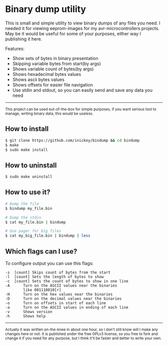 # Binary dump utility

This is small and simple utility to view binary dumps of any
files you need. I needed it for viewing eeprom-images for my
avr-microcontrollers projects. May be it would be useful for
some of your purposes, either way I publishing it here.

Features:

- Show sets of bytes in binary presentation
- Skipping variable bytes from start(by args)
- Shows variable count of bytes(by args)
- Shows hexadecimal bytes values
- Shows ascii bytes values
- Shows offsets for easier file navigation
- Use stdin and stdout, so you can easily send and save any
  data you need

---

<sub>
This project can be used out-of-the-box for simple purposes,
if you want serious tool to manage, writing binary data, this
would be useless.
</sub>

## How to install
```bash
$ git clone https://github.com/inickey/bindump && cd bindump
$ make
$ sudo make install
```

## How to uninstall
```bash
$ sudo make uninstall
```

## How to use it?

```bash
# Dump the file
$ bindump my_file.bin

# Dump the stdin
$ cat my_file.bin | bindump

# Use pager for big files
$ cat my_big_file.bin | bindump | less
```

## Which flags can I use?

To configure output you can use this flags:
```
-s	[count]	Skips count of bytes from the start
-l	[count]	Sets the length of bytes to show
-c	[count] Sets the count of bytes to show in one line
-A		Turn on the ASCII values near the binaries
		like 001110010[r]
-H		Turn on the hex values near the binaries
-D		Turn on the decimal values near the binaries
-o		Turn on offsets in start of each line
-a		Turn on the ASCII values in ending of each line
-v		Shows version
-h		Shows help
```

---

<sub>
Actually it was written on-the-knee in about one hour, so I don't still
know will I make any changes here or not. It is published under the free
GPLv3 license, so you free to fork and change it if you need for any
purpose, but I think it'll be faster and better to write your own.
</sub>
